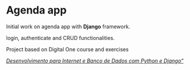 # Agenda app 

Initial work on agenda app with **Django** framework. 

login, authenticate and CRUD functionalities.

Project based on Digital One course and exercises 

[*Desenvolvimento para Internet e Banco de Dados com Python e Django”*](https://web.digitalinnovation.one/course/desenvolvimento-para-internet-e-banco-de-dados-com-python-e-django/learning/d1e01e99-4468-4119-8962-82e5ea80b118/?back=/browse#)

